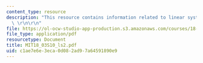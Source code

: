 ```yaml
---
content_type: resource
description: "This resource contains information related to linear systems of ODE's.\
  \ \r\n\r\n"
file: https://ol-ocw-studio-app-production.s3.amazonaws.com/courses/18-03-differential-equations-spring-2010/c1ae7e6e3eca0d082ad97a64591890e9_MIT18_03S10_ls2.pdf
file_type: application/pdf
resourcetype: Document
title: MIT18_03S10_ls2.pdf
uid: c1ae7e6e-3eca-0d08-2ad9-7a64591890e9
---
```

